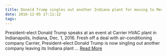 ```yaml
---
title: Donald Trump singles out another Indiana plant for moving to Mexico
date: 2016-12-05 17:11:12
tags:
---
```

President-elect Donald Trump speaks at an event at Carrier HVAC plant in Indianapolis, Indiana, Dec. 1, 2016. Fresh off a deal with air-conditioning company Carrier, President-elect Donald Trump is now singling out another company leaving its Indiana plant ...
[Read More](http://www.cbsnews.com/news/donald-trump-rexnord-singles-out-another-indiana-plant-for-moving-to-mexico/)